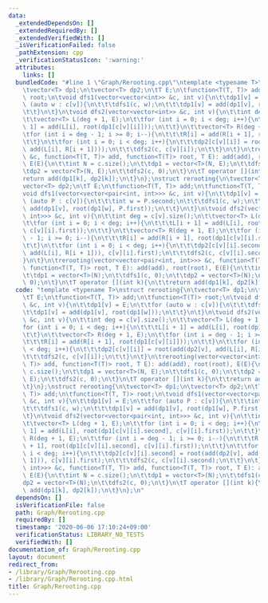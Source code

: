```yaml
---
data:
  _extendedDependsOn: []
  _extendedRequiredBy: []
  _extendedVerifiedWith: []
  _isVerificationFailed: false
  _pathExtension: cpp
  _verificationStatusIcon: ':warning:'
  attributes:
    links: []
  bundledCode: "#line 1 \"Graph/Rerooting.cpp\"\ntemplate <typename T>\nstruct rerooting{\n\
    \tvector<T> dp1;\n\tvector<T> dp2;\n\tT E;\n\tfunction<T(T, T)> add;\n\tfunction<T(T)>\
    \ root;\n\tvoid dfs1(vector<vector<int>> &c, int v){\n\t\tdp1[v] = E;\n\t\tfor\
    \ (auto w : c[v]){\n\t\t\tdfs1(c, w);\n\t\t\tdp1[v] = add(dp1[v], root(dp1[w]));\n\
    \t\t}\n\t}\n\tvoid dfs2(vector<vector<int>> &c, int v){\n\t\tint deg = c[v].size();\n\
    \t\tvector<T> L(deg + 1, E);\n\t\tfor (int i = 0; i < deg; i++){\n\t\t\tL[i +\
    \ 1] = add(L[i], root(dp1[c[v][i]]));\n\t\t}\n\t\tvector<T> R(deg + 1, E);\n\t\
    \tfor (int i = deg - 1; i >= 0; i--){\n\t\t\tR[i] = add(R[i + 1], root(dp1[c[v][i]]));\n\
    \t\t}\n\t\tfor (int i = 0; i < deg; i++){\n\t\t\tdp2[c[v][i]] = root(add(dp2[v],\
    \ add(L[i], R[i + 1])));\n\t\t\tdfs2(c, c[v][i]);\n\t\t}\n\t}\n\trerooting(vector<vector<int>>\
    \ &c, function<T(T, T)> add, function<T(T)> root, T E): add(add), root(root),\
    \ E(E){\n\t\tint N = c.size();\n\t\tdp1 = vector<T>(N, E);\n\t\tdfs1(c, 0);\n\t\
    \tdp2 = vector<T>(N, E);\n\t\tdfs2(c, 0);\n\t}\n\tT operator [](int k){\n\t\t\
    return add(dp1[k], dp2[k]);\n\t}\n};\nstruct rerooting{\n\tvector<T> dp1;\n\t\
    vector<T> dp2;\n\tT E;\n\tfunction<T(T, T)> add;\n\tfunction<T(T, T)> root;\n\t\
    void dfs1(vector<vector<pair<int, int>>> &c, int v){\n\t\tdp1[v] = E;\n\t\tfor\
    \ (auto P : c[v]){\n\t\t\tint w = P.second;\n\t\t\tdfs1(c, w);\n\t\t\tdp1[v] =\
    \ add(dp1[v], root(dp1[w], P.first));\n\t\t}\n\t}\n\tvoid dfs2(vector<vector<pair<int,\
    \ int>>> &c, int v){\n\t\tint deg = c[v].size();\n\t\tvector<T> L(deg + 1, E);\n\
    \t\tfor (int i = 0; i < deg; i++){\n\t\t\tL[i + 1] = add(L[i], root(dp1[c[v][i].second],\
    \ c[v][i].first));\n\t\t}\n\t\tvector<T> R(deg + 1, E);\n\t\tfor (int i = deg\
    \ - 1; i >= 0; i--){\n\t\t\tR[i] = add(R[i + 1], root(dp1[c[v][i].second], c[v][i].first));\n\
    \t\t}\n\t\tfor (int i = 0; i < deg; i++){\n\t\t\tdp2[c[v][i].second] = root(add(dp2[v],\
    \ add(L[i], R[i + 1])), c[v][i].first);\n\t\t\tdfs2(c, c[v][i].second);\n\t\t\
    }\n\t}\n\trerooting(vector<vector<pair<int, int>>> &c, function<T(T, T)> add,\
    \ function<T(T, T)> root, T E): add(add), root(root), E(E){\n\t\tint N = c.size();\n\
    \t\tdp1 = vector<T>(N);\n\t\tdfs1(c, 0);\n\t\tdp2 = vector<T>(N);\n\t\tdfs2(c,\
    \ 0);\n\t}\n\tT operator [](int k){\n\t\treturn add(dp1[k], dp2[k]);\n\t}\n};\n"
  code: "template <typename T>\nstruct rerooting{\n\tvector<T> dp1;\n\tvector<T> dp2;\n\
    \tT E;\n\tfunction<T(T, T)> add;\n\tfunction<T(T)> root;\n\tvoid dfs1(vector<vector<int>>\
    \ &c, int v){\n\t\tdp1[v] = E;\n\t\tfor (auto w : c[v]){\n\t\t\tdfs1(c, w);\n\t\
    \t\tdp1[v] = add(dp1[v], root(dp1[w]));\n\t\t}\n\t}\n\tvoid dfs2(vector<vector<int>>\
    \ &c, int v){\n\t\tint deg = c[v].size();\n\t\tvector<T> L(deg + 1, E);\n\t\t\
    for (int i = 0; i < deg; i++){\n\t\t\tL[i + 1] = add(L[i], root(dp1[c[v][i]]));\n\
    \t\t}\n\t\tvector<T> R(deg + 1, E);\n\t\tfor (int i = deg - 1; i >= 0; i--){\n\
    \t\t\tR[i] = add(R[i + 1], root(dp1[c[v][i]]));\n\t\t}\n\t\tfor (int i = 0; i\
    \ < deg; i++){\n\t\t\tdp2[c[v][i]] = root(add(dp2[v], add(L[i], R[i + 1])));\n\
    \t\t\tdfs2(c, c[v][i]);\n\t\t}\n\t}\n\trerooting(vector<vector<int>> &c, function<T(T,\
    \ T)> add, function<T(T)> root, T E): add(add), root(root), E(E){\n\t\tint N =\
    \ c.size();\n\t\tdp1 = vector<T>(N, E);\n\t\tdfs1(c, 0);\n\t\tdp2 = vector<T>(N,\
    \ E);\n\t\tdfs2(c, 0);\n\t}\n\tT operator [](int k){\n\t\treturn add(dp1[k], dp2[k]);\n\
    \t}\n};\nstruct rerooting{\n\tvector<T> dp1;\n\tvector<T> dp2;\n\tT E;\n\tfunction<T(T,\
    \ T)> add;\n\tfunction<T(T, T)> root;\n\tvoid dfs1(vector<vector<pair<int, int>>>\
    \ &c, int v){\n\t\tdp1[v] = E;\n\t\tfor (auto P : c[v]){\n\t\t\tint w = P.second;\n\
    \t\t\tdfs1(c, w);\n\t\t\tdp1[v] = add(dp1[v], root(dp1[w], P.first));\n\t\t}\n\
    \t}\n\tvoid dfs2(vector<vector<pair<int, int>>> &c, int v){\n\t\tint deg = c[v].size();\n\
    \t\tvector<T> L(deg + 1, E);\n\t\tfor (int i = 0; i < deg; i++){\n\t\t\tL[i +\
    \ 1] = add(L[i], root(dp1[c[v][i].second], c[v][i].first));\n\t\t}\n\t\tvector<T>\
    \ R(deg + 1, E);\n\t\tfor (int i = deg - 1; i >= 0; i--){\n\t\t\tR[i] = add(R[i\
    \ + 1], root(dp1[c[v][i].second], c[v][i].first));\n\t\t}\n\t\tfor (int i = 0;\
    \ i < deg; i++){\n\t\t\tdp2[c[v][i].second] = root(add(dp2[v], add(L[i], R[i +\
    \ 1])), c[v][i].first);\n\t\t\tdfs2(c, c[v][i].second);\n\t\t}\n\t}\n\trerooting(vector<vector<pair<int,\
    \ int>>> &c, function<T(T, T)> add, function<T(T, T)> root, T E): add(add), root(root),\
    \ E(E){\n\t\tint N = c.size();\n\t\tdp1 = vector<T>(N);\n\t\tdfs1(c, 0);\n\t\t\
    dp2 = vector<T>(N);\n\t\tdfs2(c, 0);\n\t}\n\tT operator [](int k){\n\t\treturn\
    \ add(dp1[k], dp2[k]);\n\t}\n};\n"
  dependsOn: []
  isVerificationFile: false
  path: Graph/Rerooting.cpp
  requiredBy: []
  timestamp: '2020-06-06 17:10:24+09:00'
  verificationStatus: LIBRARY_NO_TESTS
  verifiedWith: []
documentation_of: Graph/Rerooting.cpp
layout: document
redirect_from:
- /library/Graph/Rerooting.cpp
- /library/Graph/Rerooting.cpp.html
title: Graph/Rerooting.cpp
---
```

